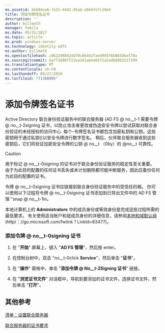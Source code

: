 ```yaml
---
ms.assetid: bbb84ea6-7e31-4442-85ab-a9447e7c19e8
title: 添加令牌签名证书
description: ''
author: billmath
manager: femila
ms.date: 05/31/2017
ms.topic: article
ms.prod: windows-server
ms.technology: identity-adfs
ms.author: billmath
ms.openlocfilehash: c8b2246842dd70c06442faed995f6b883dbaf70a
ms.sourcegitcommit: 6aff3d88ff22ea141a6ea6572a5ad8dd6321f199
ms.translationtype: MT
ms.contentlocale: zh-CN
ms.lasthandoff: 09/27/2019
ms.locfileid: "71360095"
---
```

# <a name="add-a-token-signing-certificate"></a>添加令牌签名证书


Active Directory 联合身份验证服务中的联合服务器 \(AD FS @ no__t-1 需要令牌 @ no__t-2signing 证书，以防止攻击者更改或伪造安全令牌以尝试获取对联合身份验证的未经授权的访问中心. 每个\-令牌签名证书都包含加密私钥和公钥，这些密钥用于通过私钥\(\)以安全令牌进行数字签名。 稍后，伙伴联合服务器收到这些密钥后，它们将验证加密安全令牌的公钥 @ no__t （0by）的 @no__t 可靠性。  
  
> [!CAUTION]  
> 用于标记 @ no__t-0signing 的证书对于联合身份验证服务的稳定性至关重要。 由于为此目的配置的任何证书丢失或未计划删除都可能中断服务，因此应备份任何为此目的配置的证书。  
  
令牌 @ no__t-0signing 证书应链接到联合身份验证服务中的受信任的根。 你可以使用以下过程将令牌 @ no__t-0signing 证书添加到已导出文件中的 AD FS 管理 "snap @ no__t-1in。  
  
本地计算机上的 **Administrators** 中的成员身份或等效身份是完成这些过程所需的最低要求。  有关使用适当帐户和组成员身份的详细信息，请参阅[本地和域默认组](https://go.microsoft.com/fwlink/?LinkId=83477) \(http\/：\/\/go.microsoft.com\/fwlink？LinkId\=83477\)。   
  
### <a name="to-add-a-token-signing-certificate"></a>添加令牌 @ no__t-0signing 证书  
  
1.  在 "**开始**" 屏幕上，键入 "**AD FS 管理**"，然后按 enter。  
  
2.  在控制台树中，双击 "no__t-0click **Service**"，然后单击 "**证书**"。  
  
3.  在 "**操作**" 窗格中，单击 "**添加令牌 @ No__t-2Signing 证书**" 链接。  
  
4.  在 "**浏览证书文件**" 对话框中，导航到要添加的证书文件，选择证书文件，然后单击 "**打开**"。  
  
## <a name="additional-references"></a>其他参考  
[清单：设置联合服务器](Checklist--Setting-Up-a-Federation-Server.md)  
  
[联合服务器的证书要求](https://technet.microsoft.com/library/dd807040.aspx)  
  

